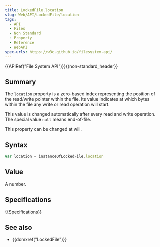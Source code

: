 ```yaml
---
title: LockedFile.location
slug: Web/API/LockedFile/location
tags:
  - API
  - Files
  - Non Standard
  - Property
  - Reference
  - WebAPI
spec-urls: https://w3c.github.io/filesystem-api/
---
```

{{APIRef("File System API")}}{{non-standard_header}}

## Summary

The `location` property is a zero-based index representing the position of
the read/write pointer within the file. Its value indicates at which bytes within the
file any write or read operation will start.

This value is changed automatically after every read and write operation. The special
value `null` means end-of-file.

This property can be changed at will.

## Syntax

```js
var location = instanceOfLockedFile.location
```

## Value

A number.

## Specifications

{{Specifications}}

## See also

- {{domxref("LockedFile")}}
